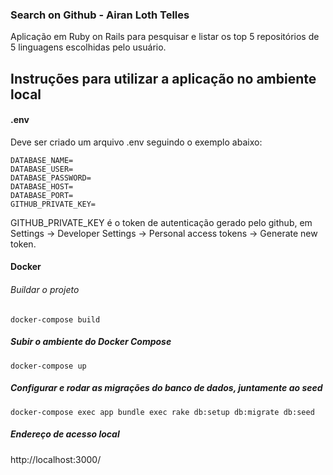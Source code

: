 ### Search on Github - Airan Loth Telles

Aplicação em Ruby on Rails para pesquisar e listar os top 5 repositórios de 5 linguagens escolhidas pelo usuário.

## Instruções para utilizar a aplicação no ambiente local

#### .env
Deve ser criado um arquivo .env seguindo o exemplo abaixo:
```
DATABASE_NAME=
DATABASE_USER=
DATABASE_PASSWORD=
DATABASE_HOST=
DATABASE_PORT=
GITHUB_PRIVATE_KEY=
```
GITHUB_PRIVATE_KEY é o token de autenticação gerado pelo github, em Settings -> Developer Settings -> Personal access tokens -> Generate new token.

#### Docker

###### Buildar o projeto
```
docker-compose build
```
##### Subir o ambiente do Docker Compose

```
docker-compose up
```

##### Configurar e rodar as migrações do banco de dados, juntamente ao seed
```
docker-compose exec app bundle exec rake db:setup db:migrate db:seed
```

##### Endereço de acesso local

http://localhost:3000/
